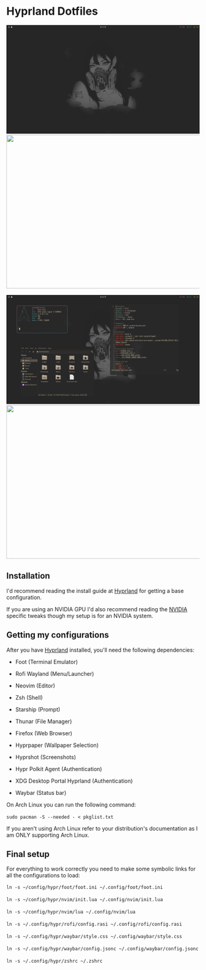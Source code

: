 # Hyprland Dotfiles

![Clean desktop](screenshots/clean.png)
<img src="clean.png" width="600" height="400">

![Busy desktop](screenshots/busy.png)
<img src="busy.png" width="600" height="400">

## Installation

I'd recommend reading the install guide at [Hyprland](https://wiki.hypr.land/Getting-Started/Installation/) for getting a base configuration.

If you are using an NVIDIA GPU I'd also recommend reading the [NVIDIA](https://wiki.hypr.land/Nvidia/) specific tweaks though my setup is for an NVIDIA system.

## Getting my configurations

After you have [Hyprland](https://hypr.land) installed, you'll need the following dependencies:

- Foot (Terminal Emulator)

- Rofi Wayland (Menu/Launcher)

- Neovim (Editor)

- Zsh (Shell)

- Starship (Prompt)

- Thunar (File Manager)

- Firefox (Web Browser)

- Hyprpaper (Wallpaper Selection)

- Hyprshot (Screenshots)

- Hypr Polkit Agent (Authentication)

- XDG Desktop Portal Hyprland (Authentication)

- Waybar (Status bar)

On Arch Linux you can run the following command:

`sudo pacman -S --needed - < pkglist.txt`

If you aren't using Arch Linux refer to your distribution's documentation as I am ONLY supporting Arch Linux.

## Final setup

For everything to work correctly you need to make some symbolic links for all the configurations to load:

```
ln -s ~/config/hypr/foot/foot.ini ~/.config/foot/foot.ini

ln -s ~/config/hypr/nvim/init.lua ~/.config/nvim/init.lua

ln -s ~/config/hypr/nvim/lua ~/.config/nvim/lua

ln -s ~/.config/hypr/rofi/config.rasi ~/.config/rofi/config.rasi

ln -s ~/.config/hypr/waybar/style.css ~/.config/waybar/style.css

ln -s ~/.config/hypr/waybar/config.jsonc ~/.config/waybar/config.jsonc

ln -s ~/.config/hypr/zshrc ~/.zshrc
```

